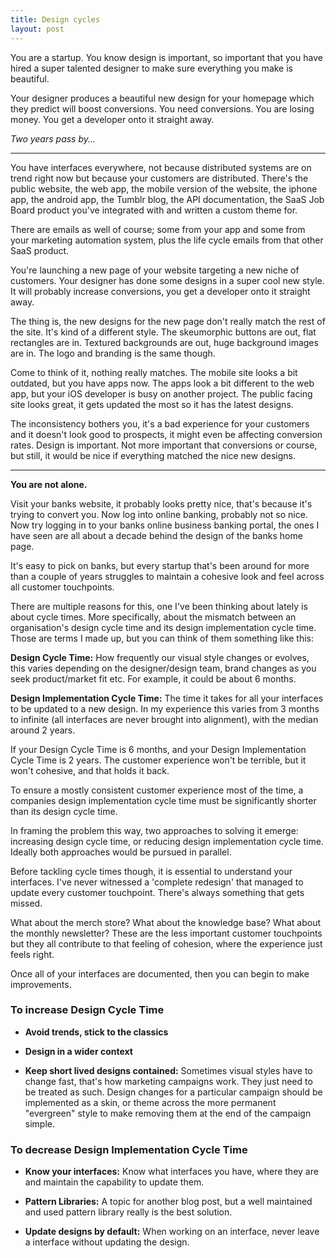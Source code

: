 ```yaml
---
title: Design cycles
layout: post
---
```


You are a startup. You know design is important, so important that you have hired a super talented designer to make sure everything you make is beautiful.

Your designer produces a beautiful new design for your homepage which they predict will boost conversions. You need conversions. You are losing money. You get a developer onto it straight away.

_Two years pass by..._

********************************************

You have interfaces everywhere, not because distributed systems are on trend right now but because your customers are distributed. There's the public website, the web app, the mobile version of the website, the iphone app, the android app, the Tumblr blog, the API documentation, the SaaS Job Board product you've integrated with and written a custom theme for.

There are emails as well of course; some from your app and some from your marketing automation system, plus the life cycle emails from that other SaaS product.

You're launching a new page of your website targeting a new niche of customers. Your designer has done some designs in a super cool new style. It will probably increase conversions, you get a developer onto it straight away.

The thing is, the new designs for the new page don't really match the rest of the site. It's kind of a different style. The skeumorphic buttons are out, flat rectangles are in. Textured backgrounds are out, huge background images are in. The logo and branding is the same though.

Come to think of it, nothing really matches. The mobile site looks a bit outdated, but you have apps now. The apps look a bit different to the web app, but your iOS developer is busy on another project. The public facing site looks great, it gets updated the most so it has the latest designs.

The inconsistency bothers you, it's a bad experience for your customers and it doesn't look good to prospects, it might even be affecting conversion rates. Design is important. Not more important that conversions or course, but still, it would be nice if everything matched the nice new designs.

********************************************

**You are not alone.**

Visit your banks website, it probably looks pretty nice, that's because it's trying to convert you. Now log into online banking, probably not so nice. Now try logging in to your banks online business banking portal, the ones I have seen are all about a decade behind the design of the banks home page.

It's easy to pick on banks, but every startup that's been around for more than a couple of years struggles to maintain a cohesive look and feel across all customer touchpoints.

There are multiple reasons for this, one I've been thinking about lately is about cycle times. More specifically, about the mismatch between an organisation's design cycle time and its design implementation cycle time. Those are terms I made up, but you can think of them something like this:

**Design Cycle Time:** How frequently our visual style changes or evolves, this varies depending on the designer/design team, brand changes as you seek product/market fit etc. For example, it could be about 6 months.

**Design Implementation Cycle Time:** The time it takes for all your interfaces to be updated to a new design. In my experience this varies from 3 months to infinite (all interfaces are never brought into alignment), with the median around 2 years.

If your Design Cycle Time is 6 months, and your Design Implementation Cycle Time is 2 years. The customer experience won't be terrible, but it won't cohesive, and that holds it back.

<div class="blockquote">
  To ensure a mostly consistent customer experience most of the time, a companies design implementation cycle time must be significantly shorter than its design cycle time.
</div>

In framing the problem this way, two approaches to solving it emerge: increasing design cycle time, or reducing design implementation cycle time. Ideally both approaches would be pursued in parallel.

Before tackling cycle times though, it is essential to understand your interfaces. I've never witnessed a 'complete redesign' that managed to update every customer touchpoint. There's always something that gets missed.

What about the merch store? What about the knowledge base? What about the monthly newsletter? These are the less important customer touchpoints but they all contribute to that feeling of cohesion, where the experience just feels right.

Once all of your interfaces are documented, then you can begin to make improvements.

### To increase Design Cycle Time

- **Avoid trends, stick to the classics**

- **Design in a wider context**

- **Keep short lived designs contained:** Sometimes visual styles have to change fast, that's how marketing campaigns work. They just need to be treated as such. Design changes for a particular campaign should be implemented as a skin, or theme across the more permanent "evergreen" style to make removing them at the end of the campaign simple.

### To decrease Design Implementation Cycle Time

- **Know your interfaces:** Know what interfaces you have, where they are and maintain the capability to update them.

- **Pattern Libraries:** A topic for another blog post, but a well maintained and used pattern library really is the best solution.

- **Update designs by default:** When working on an interface, never leave a interface without updating the design.